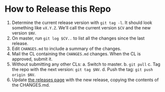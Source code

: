 # How to Release this Repo

1. Determine the current release version with `git tag -l`. It should look
   something like `vX.Y.Z`. We'll call the current version `$CV` and the new
   version `$NV`.
1. On master, run `git log $CV..` to list all the changes since the last
   release.
1. Edit `CHANGES.md` to include a summary of the changes.
1. Mail the CL containing the `CHANGES.md` changes. When the CL is approved,
   submit it.
1. Without submitting any other CLs:
   a. Switch to master.
   b. `git pull`
   c. Tag the repo with the next version: `git tag $NV`.
   d. Push the tag: `git push origin $NV`.
1. Update [the releases page](https://github.com/googleapis/google-cloud-go/releases)
   with the new release, copying the contents of the CHANGES.md.
